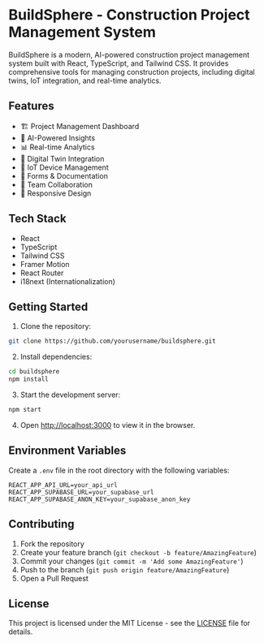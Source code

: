 # BuildSphere - Construction Project Management System

BuildSphere is a modern, AI-powered construction project management system built with React, TypeScript, and Tailwind CSS. It provides comprehensive tools for managing construction projects, including digital twins, IoT integration, and real-time analytics.

## Features

- 🏗️ Project Management Dashboard
- 🤖 AI-Powered Insights
- 📊 Real-time Analytics
- 🏢 Digital Twin Integration
- 🔧 IoT Device Management
- 📝 Forms & Documentation
- 👥 Team Collaboration
- 📱 Responsive Design

## Tech Stack

- React
- TypeScript
- Tailwind CSS
- Framer Motion
- React Router
- i18next (Internationalization)

## Getting Started

1. Clone the repository:
```bash
git clone https://github.com/yourusername/buildsphere.git
```

2. Install dependencies:
```bash
cd buildsphere
npm install
```

3. Start the development server:
```bash
npm start
```

4. Open [http://localhost:3000](http://localhost:3000) to view it in the browser.

## Environment Variables

Create a `.env` file in the root directory with the following variables:

```env
REACT_APP_API_URL=your_api_url
REACT_APP_SUPABASE_URL=your_supabase_url
REACT_APP_SUPABASE_ANON_KEY=your_supabase_anon_key
```

## Contributing

1. Fork the repository
2. Create your feature branch (`git checkout -b feature/AmazingFeature`)
3. Commit your changes (`git commit -m 'Add some AmazingFeature'`)
4. Push to the branch (`git push origin feature/AmazingFeature`)
5. Open a Pull Request

## License

This project is licensed under the MIT License - see the [LICENSE](LICENSE) file for details.
